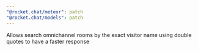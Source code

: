 ```yaml
---
"@rocket.chat/meteor": patch
"@rocket.chat/models": patch
---
```


Allows search omnichannel rooms by the exact visitor name using double quotes to have a faster response

